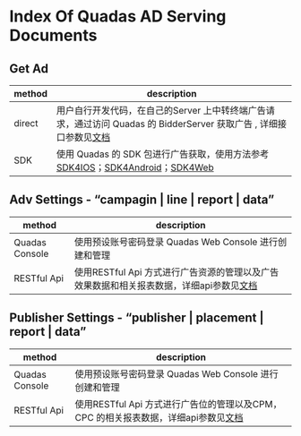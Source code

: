# Index Of Quadas AD Serving Documents 
## Get Ad
| method | description |
|--------|--------|
|  direct      |  用户自行开发代码，在自己的Server 上中转终端广告请求，通过访问 Quadas 的 BidderServer 获取广告 , 详细接口参数见[文档](https://github.com/quadas/docs-ad-call/blob/master/mob.md)    |
| SDK| 使用 Quadas 的 SDK 包进行广告获取，使用方法参考[SDK4IOS]()；[SDK4Android]()；[SDK4Web](https://github.com/quadas/sdk4webjs/blob/master/document.md)|


## Adv Settings - “campagin | line | report | data”
| method | description |
|--------|--------|
|Quadas Console|使用预设账号密码登录 Quadas Web Console 进行创建和管理 |
|RESTful Api| 使用RESTful Api 方式进行广告资源的管理以及广告效果数据和相关报表数据，详细api参数见[文档]()|

## Publisher Settings - “publisher | placement | report | data”
| method | description |
|--------|--------|
|Quadas Console|使用预设账号密码登录 Quadas Web Console 进行创建和管理 |
|RESTful Api| 使用RESTful Api 方式进行广告位的管理以及CPM，CPC 的相关报表数据，详细api参数见[文档](https://quadas.github.io/slate/#introduction)|

